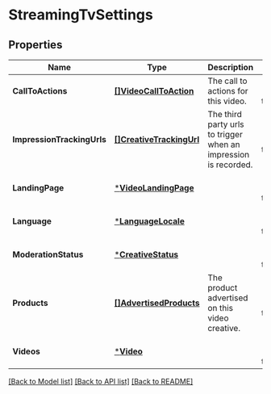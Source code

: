 # StreamingTvSettings

## Properties
Name | Type | Description | Notes
------------ | ------------- | ------------- | -------------
**CallToActions** | [**[]VideoCallToAction**](VideoCallToAction.md) | The call to actions for this video. | [optional] [default to null]
**ImpressionTrackingUrls** | [**[]CreativeTrackingUrl**](CreativeTrackingUrl.md) | The third party urls to trigger when an impression is recorded. | [optional] [default to null]
**LandingPage** | [***VideoLandingPage**](VideoLandingPage.md) |  | [optional] [default to null]
**Language** | [***LanguageLocale**](LanguageLocale.md) |  | [optional] [default to null]
**ModerationStatus** | [***CreativeStatus**](CreativeStatus.md) |  | [optional] [default to null]
**Products** | [**[]AdvertisedProducts**](AdvertisedProducts.md) | The product advertised on this video creative. | [optional] [default to null]
**Videos** | [***Video**](Video.md) |  | [optional] [default to null]

[[Back to Model list]](../README.md#documentation-for-models) [[Back to API list]](../README.md#documentation-for-api-endpoints) [[Back to README]](../README.md)

